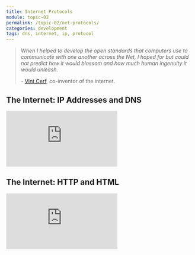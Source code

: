 ```yaml
---
title: Internet Protocols
module: topic-02
permalink: /topic-02/net-protocols/
categories: development
tags: dns, internet, ip, protocol
---
```


<div class="divider-heading"></div>


<blockquote>
  <p><i>When I helped to develop the open standards that computers use to communicate with one another across the Net, I hoped for but could not predict how it would blossom and how much human ingenuity it would unleash.</i></p>
  <p>- <a href="https://en.wikipedia.org/wiki/Vint_Cerf" target="_blank">Vint Cerf</a>, co-inventor of the internet.</p>
</blockquote>


## The Internet: IP Addresses and DNS
<div class="embed-responsive embed-responsive-16by9">
  <iframe class="embed-responsive-item" src="https://www.youtube.com/embed/5o8CwafCxnU?rel=0&amp;showinfo=0" frameborder="0" allowfullscreen></iframe>
</div>


<div class="divider-pg"></div>


<h2 id="tumblr">The Internet: HTTP and HTML</h2>
<div class="embed-responsive embed-responsive-16by9">
  <iframe class="embed-responsive-item" src="https://www.youtube.com/embed/kBXQZMmiA4s?rel=0&amp;showinfo=0" frameborder="0" allowfullscreen></iframe>
</div>
